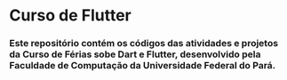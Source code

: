 # Curso de Flutter

### Este repositório contém os códigos das atividades e projetos da Curso de Férias sobe Dart e Flutter, desenvolvido pela Faculdade de Computação da Universidade Federal do Pará.
